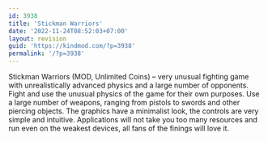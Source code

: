 ```yaml
---
id: 3938
title: 'Stickman Warriors'
date: '2022-11-24T08:52:03+07:00'
layout: revision
guid: 'https://kindmod.com/?p=3938'
permalink: '/?p=3938'
---
```


Stickman Warriors (MOD, Unlimited Coins) – very unusual fighting game with unrealistically advanced physics and a large number of opponents. Fight and use the unusual physics of the game for their own purposes. Use a large number of weapons, ranging from pistols to swords and other piercing objects. The graphics have a minimalist look, the controls are very simple and intuitive. Applications will not take you too many resources and run even on the weakest devices, all fans of the finings will love it.